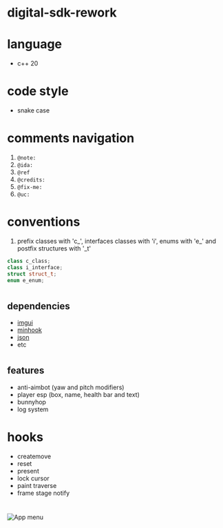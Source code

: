 # digital-sdk-rework

# language 
- c++ 20
#
# code style 
- snake case
#

# comments navigation
1. `@note:`
2. `@ida:`
3. `@ref`
4. `@credits:`
5. `@fix-me:`
6. `@uc:`
#

# conventions
1. prefix classes with 'c_', interfaces classes with 'i', enums with 'e_' and postfix structures with '_t'
```cpp
class c_class;
class i_interface;
struct struct_t;
enum e_enum;
```
#


## dependencies
 - [imgui](https://github.com/ocornut/imgui)
 - [minhook](https://github.com/TsudaKageyu/minhook)
 - [json](https://github.com/nlohmann/json/)
 - etc
#

## features
- anti-aimbot (yaw and pitch modifiers)
- player esp (box, name, health bar and text)
- bunnyhop
- log system
#

# hooks
- createmove
- reset
- present
- lock cursor
- paint traverse
- frame stage notify
#

![App menu](https://i.imgur.com/nHQW7MP.png)
